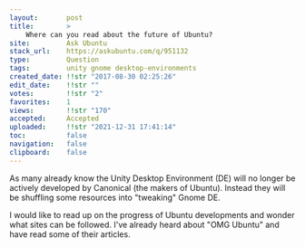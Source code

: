 ```yaml
---
layout:       post
title:        >
    Where can you read about the future of Ubuntu?
site:         Ask Ubuntu
stack_url:    https://askubuntu.com/q/951132
type:         Question
tags:         unity gnome desktop-environments
created_date: !!str "2017-08-30 02:25:26"
edit_date:    !!str ""
votes:        !!str "2"
favorites:    1
views:        !!str "170"
accepted:     Accepted
uploaded:     !!str "2021-12-31 17:41:14"
toc:          false
navigation:   false
clipboard:    false
---
```


As many already know the Unity Desktop Environment (DE) will no longer be actively developed by Canonical (the makers of Ubuntu). Instead they will be shuffling some resources into "tweaking" Gnome DE.

I would like to read up on the progress of Ubuntu developments and wonder what sites can be followed. I've already heard about "OMG Ubuntu" and have read some of their articles.

